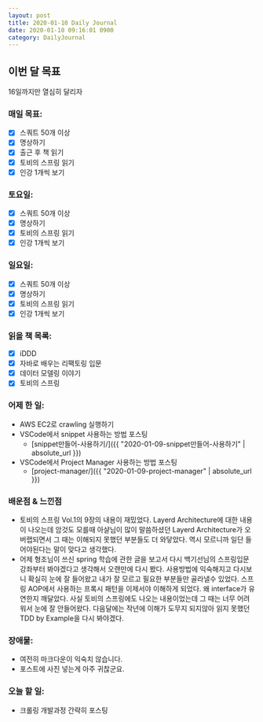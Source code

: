 ```yaml
---
layout: post
title: 2020-01-10 Daily Journal
date: 2020-01-10 09:16:01 0900
category: DailyJournal
---
```


## 이번 달 목표
16일까지만 열심히 달리자

### 매일 목표:
- [x] 스쿼트 50개 이상
- [x] 명상하기
- [x] 출근 후 책 읽기
- [x] 토비의 스프링 읽기
- [x] 인강 1개씩 보기

### 토요일:
- [x] 스쿼트 50개 이상
- [x] 명상하기
- [x] 토비의 스프링 읽기
- [x] 인강 1개씩 보기

### 일요일:
- [x] 스쿼트 50개 이상
- [x] 명상하기
- [x] 토비의 스프링 읽기
- [x] 인강 1개씩 보기

### 읽을 책 목록:
- [x] iDDD
- [x] 자바로 배우는 리팩토링 입문
- [x] 데이터 모델링 이야기
- [x] 토비의 스프링

### 어제 한 일:
* AWS EC2로 crawling 실행하기
* VSCode에서 snippet 사용하는 방법 포스팅
  * [snippet만들어-사용하기/]({{ "2020-01-09-snippet만들어-사용하기" | absolute_url }})
* VSCode에서 Project Manager 사용하는 방법 포스팅
  * [project-manager/]({{ "2020-01-09-project-manager" | absolute_url }})

### 배운점 & 느낀점
* 토비의 스프링 Vol.1의 9장의 내용이 재밌었다. Layerd Architecture에 대한 내용이 나오는데 암것도 모를때 아샬님이 많이 말씀하셨던 Layerd Architecture가 오버랩되면서 그 때는 이해되지 못했던 부분들도 더 와닿았다. 역시 모르니까 일단 들어야된다는 말이 맞다고 생각했다.
* 어제 형조님이 쓰신 spring 학습에 관한 글을 보고서 다시 백기선님의 스프링입문 강좌부터 봐야겠다고 생각해서 오랜만에 다시 봤다. 사용방법에 익숙해지고 다시보니 확실히 눈에 잘 들어왔고 내가 잘 모르고 필요한 부분들만 골라낼수 있었다. 스프링 AOP에서 사용하는 프록시 패턴을 이제서야 이해하게 되었다. 왜 interface가 유연한지 깨달았다. 사실 토비의 스프링에도 나오는 내용이었는데 그 때는 너무 어려워서 눈에 잘 안들어왔다. 다음달에는 작년에 이해가 도무지 되지않아 읽지 못했던 TDD by Example을 다시 봐야겠다.

### 장애물:
* 여전히 마크다운이 익숙치 않습니다.
* 포스트에 사진 넣는게 아주 귀찮군요.

### 오늘 할 일:
* 크롤링 개발과정 간략히 포스팅
